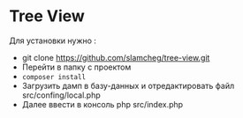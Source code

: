 # Tree View

Для установки нужно :

- git clone https://github.com/slamcheg/tree-view.git
-  Перейти в папку с проектом
- `composer install` 
-  Загрузить дамп в базу-данных и отредактировать файл src/confing/local.php
-  Далее ввести в консоль php src/index.php
